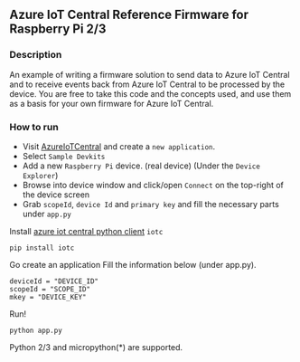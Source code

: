 ## Azure IoT Central Reference Firmware for Raspberry Pi 2/3

### Description

An example of writing a firmware solution to send data to Azure IoT Central and
to receive events back from Azure IoT Central to be processed by the device.
You are free to take this code and the concepts used, and use them as a basis
for your own firmware for Azure IoT Central.

### How to run

- Visit [AzureIoTCentral](https://apps.azureiotcentral.com) and create a `new application`.
- Select `Sample Devkits`
- Add a new `Raspberry Pi` device. (real device) (Under the `Device Explorer`)
- Browse into device window and click/open `Connect` on the top-right of the device screen
- Grab `scopeId`, `device Id` and `primary key` and fill the necessary parts under `app.py`

Install [azure iot central python client](https://pypi.org/project/iotc/) `iotc`
```
pip install iotc
```

Go create an application
Fill the information below (under app.py).
```
deviceId = "DEVICE_ID"
scopeId = "SCOPE_ID"
mkey = "DEVICE_KEY"
```

Run!

```
python app.py
```

Python 2/3 and micropython(*) are supported.
